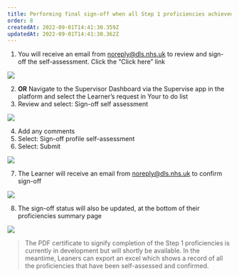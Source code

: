 ```yaml
---
title: Performing final sign-off when all Step 1 proficiencies achieved by Learner
order: 8
createdAt: 2022-09-01T14:41:30.359Z
updatedAt: 2022-09-01T14:41:30.362Z
---
```

1. You will receive an email from noreply@dls.nhs.uk to review and sign-off the self-assessment. Click the “Click here” link​

![](/img/em-8-01-Sign-0ff.jpg)

2. **​OR** Navigate to the Supervisor Dashboard via the Supervise app in the platform and select the Learner’s request in Your to do list​
3. Review and select: Sign-off self assessment​

![](/img/em-8-02-Sign-0ff.jpg)

4. Add any comments​
5. Select: Sign-off ​profile self-assessment​
6. Select: Submit​

![](/img/em-8-03-Sign-0ff.jpg)

7. The Learner will receive an email from noreply@dls.nhs.uk to confirm sign-off​

![](/img/em-8-04-Sign-0ff.jpg)

8. ​The sign-off status will also be updated, at the bottom of their proficiencies summary page​

![](/img/em-8-05-Sign-0ff.jpg)

> The PDF certificate to signify completion of the Step 1 proficiencies is currently in development but will shortly be available. In the meantime, Leaners can export an excel which shows a record of all the proficiencies that have been self-assessed and confirmed.​